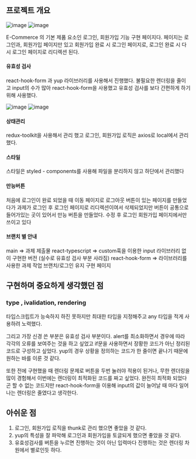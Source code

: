 
## 프로젝트 개요

![image](https://github.com/hyewon0615/-2024nbcamp_timeattack/assets/146814055/0d82620d-7717-496c-9356-3333f1b7b163)
![image](https://github.com/hyewon0615/-2024nbcamp_timeattack/assets/146814055/d85aed98-8a17-4d08-b685-3afc21f15ff6)

E-Commerce 의 기본 제품 요소인 로그인, 회원가입 기능 구현 페이지다. 페이지는 로그인과, 회원가입 페이지만 있고 회원가입 완료 시 로그인 페이지로, 로그인 완료 시 다시 로그인 페이지로 리디렉션 된다.

#### 유효성 검사

react-hook-form 과 yup 라이브러리를 사용해서 진행했다. 불필요한 렌더링을 줄이고 input의 수가 많아 react-hook-form을 사용했고 유효성 검사를 보다 간편하게 하기 위해 사용했다.

![image](https://github.com/hyewon0615/-2024nbcamp_timeattack/assets/146814055/5c9a4d19-06b2-4fa2-a261-b4624a3afb8c)
![image](https://github.com/hyewon0615/-2024nbcamp_timeattack/assets/146814055/372911fe-77ef-4c0a-b809-329b171f7218)

#### 상태관리

redux-toolkit을 사용해서 관리 했고 로그인, 회원가입 로직은 axios로 local에서 관리 했다.


#### 스타일

스타일은 styled - components를 사용해 파일을 분리하지 않고 하단에서 관리했다

#### 만능버튼

처음에 로그인이 완료 되었을 때 이동 페이지로 로그아웃 버튼이 있는 페이지를 만들었다가 과제가 로그인 후 로그인 페이지로 리디렉션이여서 삭제되었지만 버튼이 공통으로 들어가있는 곳이 있어서 만능 버튼을 만들었다. 수정 후 로그인 회원가입 페이지에서만 쓰이고 있다

#### 브랜치 별 안내

main => 과제 제출물 
react-typescript => custom훅을 이용한 input 라이브러리 없이 구현한 버전 (실수로 유효성 검사 부분 사라짐) 
react-hook-form => 라이브러리를 사용한 과제 작업 브랜치/로그인 유지 구현 페이지

## 구현하며 중요하게 생각했던 점

### type , ivalidation, rendering

타입스크립트가 능숙하지 하진 못하지만 최대한 타입을 지정해주고 any 타입을 적게 사용하려 노력했다.

그리고 가장 신경 쓴 부분은 유효성 검사 부분이다. alert를 최소화하면서 경우에 따라 각각의 오류를 보여주는 것을 하고 싶었고 if문을 사용하면서 장황한 코드가 아닌 정리된 코드로 구성하고 싶었다. yup의 경우 상황을 정의하는 코드가 한 줄이면 끝나기 때문에 원하는 바를 이룬 것 같다.

또한 전에 구현했을 때 렌더링 문제로 버튼을 두번 눌러야 적용이 된거나, 무한 렌더링을 많이 경험해서 이번에는 렌더링이 최적화된 코드를 짜고 싶었다. 완전히 최적화 되었다곤 할 수 없는 코드지만 react-hook-form을 이용해 input의 값이 늘어날 때 마다 일어나는 렌더링은 줄였다고 생각한다.

## 아쉬운 점

1. 로그인, 회원가입 로직을 thunk로 관리 했으면 좋았을 것 같다.
2. yup의 특성을 잘 파악해 로그인과 회원가입을 토글되게 했으면 좋았을 것 같다.
3. 유효성검사를 버튼을 누르면 진행하는 것이 아닌 입력마다 진행하는 것은 렌더링 차원에서 별로인듯 하다.

